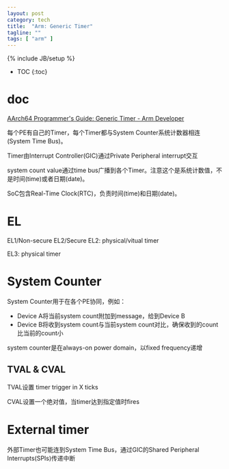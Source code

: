 ```yaml
---
layout: post
category: tech
title:  "Arm: Generic Timer"
tagline: ""
tags: [ "arm" ] 
---
```

{% include JB/setup %}

* TOC
{:toc}

# doc

[AArch64 Programmer's Guide: Generic Timer - Arm Developer](https://developer.arm.com/-/media/Arm%20Developer%20Community/PDF/Learn%20the%20Architecture/Generic%20Timer.pdf?revision=c710e7a7-9f52-4901-8c9d-91b19f44f9c7)

每个PE有自己的Timer，每个Timer都与System Counter系统计数器相连(System Time Bus)。

Timer由Interrupt Controller(GIC)通过Private Peripheral interrupt交互

system count value通过time bus广播到各个Timer。注意这个是系统计数值，不是时间(time)或者日期(date)。

SoC包含Real-Time Clock(RTC)，负责时间(time)和日期(date)。

# EL

EL1/Non-secure EL2/Secure EL2: physical/vitual timer

EL3: physical timer

# System Counter

System Counter用于在各个PE协同，例如：
- Device A将当前system count附加到message，给到Device B
- Device B将收到system count与当前system count对比，确保收到的count比当前的count小

system counter是在always-on power domain，以fixed frequency递增

## TVAL & CVAL

TVAL设置 timer trigger in X ticks

CVAL设置一个绝对值，当timer达到指定值时fires

# External timer

外部Timer也可能连到System Time Bus，通过GIC的Shared Peripheral Interrupts(SPIs)传递中断
